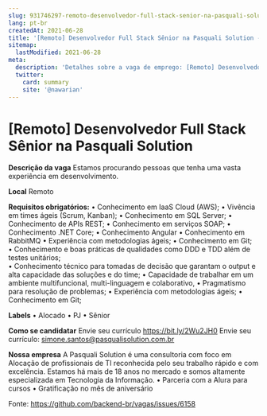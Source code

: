 ```yaml
---
slug: 931746297-remoto-desenvolvedor-full-stack-senior-na-pasquali-solution
lang: pt-br
createdAt: 2021-06-28
title: '[Remoto] Desenvolvedor Full Stack Sênior na Pasquali Solution - Vaga de Emprego'
sitemap:
  lastModified: 2021-06-28
meta:
  description: 'Detalhes sobre a vaga de emprego: [Remoto] Desenvolvedor Full Stack Sênior na Pasquali Solution'
  twitter:
    card: summary
    site: '@nawarian'
---
```


# [Remoto] Desenvolvedor Full Stack Sênior na Pasquali Solution

**Descrição da vaga**
Estamos procurando pessoas que tenha uma vasta experiência em desenvolvimento.

**Local**
Remoto

**Requisitos obrigatórios:**
•	Conhecimento em IaaS Cloud (AWS); 
•	Vivência em times ágeis (Scrum, Kanban); 
•	Conhecimento em SQL Server; 
•	Conhecimento de APIs REST; 
•	Conhecimento em serviços SOAP; 
•	Conhecimento .NET Core; 
•	Conhecimento Angular 
•	Conhecimento em RabbitMQ
•	Experiência com metodologias ágeis; 
•	Conhecimento em Git;  
•	Conhecimento e boas práticas de qualidades como DDD e TDD além de testes unitários; 	
•	Conhecimento técnico para tomadas de decisão que garantam o output e alta capacidade das soluções e do time; 
•	Capacidade de trabalhar em um ambiente multifuncional, multi-linguagem e colaborativo, 
•	Pragmatismo para resolução de problemas; 
•	Experiência com metodologias ágeis; 
•	Conhecimento em Git; 

**Labels**
•	Alocado
•	PJ
•	Sênior

**Como se candidatar**
Envie seu currículo https://bit.ly/2Wu2JH0
Envie seu currículo: simone.santos@pasqualisolution.com.br

**Nossa empresa**
A Pasquali Solution é uma consultoria com foco em Alocação de profissionais de TI reconhecida pelo seu trabalho rápido e com excelência.
Estamos há mais de 18 anos no mercado e somos altamente especializada em Tecnologia da Informação.
•	Parceria com a Alura para cursos
•	Gratificação no mês de aniversário





Fonte: https://github.com/backend-br/vagas/issues/6158